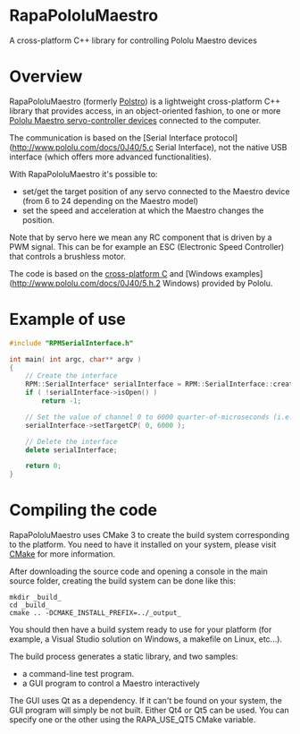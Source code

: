 RapaPololuMaestro
=================
A cross-platform C++ library for controlling Pololu Maestro devices

# Overview 
RapaPololuMaestro (formerly [Polstro](https://code.google.com/p/polstro/)) is a lightweight cross-platform C++ library that provides access, in an object-oriented fashion, to one or more [Pololu Maestro servo-controller devices](http://www.pololu.com/docs/0J40) connected to the computer.

The communication is based on the [Serial Interface protocol](http://www.pololu.com/docs/0J40/5.c Serial Interface), not the native USB interface (which offers more advanced functionalities).

With RapaPololuMaestro it's possible to:

* set/get the target position of any servo connected to the Maestro device (from 6 to 24 depending on the Maestro model)
* set the speed and acceleration at which the Maestro changes the position.

Note that by servo here we mean any RC component that is driven by a PWM signal. This can be for example an ESC (Electronic Speed Controller) that controls a brushless motor.

The code is based on the [cross-platform C](http://www.pololu.com/docs/0J40/5.h.2) and [Windows examples](http://www.pololu.com/docs/0J40/5.h.2 Windows) provided by Pololu.

# Example of use
```cpp
#include "RPMSerialInterface.h"

int main( int argc, char** argv )
{
    // Create the interface
    RPM::SerialInterface* serialInterface = RPM::SerialInterface::createSerialInterface( "COM4", 9600 );
    if ( !serialInterface->isOpen() )
        return -1;

    // Set the value of channel 0 to 6000 quarter-of-microseconds (i.e. 1.5 milliseconds)
    serialInterface->setTargetCP( 0, 6000 );

    // Delete the interface
    delete serialInterface;

    return 0;
}
```

# Compiling the code
RapaPololuMaestro uses CMake 3 to create the build system corresponding to the platform. You need to have it installed on your system, please visit [CMake](http://www.cmake.org/) for more information.

After downloading the source code and opening a console in the main source folder, creating the build system can be done like this:

```
mkdir _build_
cd _build_
cmake .. -DCMAKE_INSTALL_PREFIX=../_output_ 
```

You should then have a build system ready to use for your platform (for example, a Visual Studio solution on Windows, a makefile on Linux, etc...).

The build process generates a static library, and two samples:
* a command-line test program.
* a GUI  program to control a Maestro interactively

The GUI uses Qt as a dependency. If it can't be found on your system, the GUI program will simply be not built. 
Either Qt4 or Qt5 can be used. You can specify one or the other using the RAPA_USE_QT5 CMake variable.

